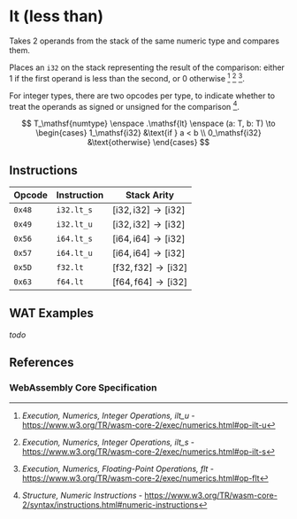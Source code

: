 
# lt (less than)

Takes 2 operands from the stack of the same numeric type and compares them.

Places an `i32` on the stack representing the result of the comparison: either 1 if the first operand is less than the second, or 0 otherwise [^§4.3.2-ilt-u] [^§4.3.2-ilt-s] [^§4.3.3-flt].

For integer types, there are two opcodes per type, to indicate whether to treat the operands as signed or unsigned for the comparison [^§2.4.1].

$$
T_\mathsf{numtype} \enspace
.\mathsf{lt} \enspace (a: T, b: T) \to \begin{cases}
  1_\mathsf{i32} &\text{if } a < b \\
  0_\mathsf{i32} &\text{otherwise}
\end{cases}
$$



## Instructions

| Opcode | Instruction | Stack Arity |
|--------|-------------|-----------|
| `0x48` | `i32.lt_s`  | $[ \mathsf{i32}, \mathsf{i32} ] \to [ \mathsf{i32} ]$ |
| `0x49` | `i32.lt_u`  | $[ \mathsf{i32}, \mathsf{i32} ] \to [ \mathsf{i32} ]$ |
| `0x56` | `i64.lt_s`  | $[ \mathsf{i64}, \mathsf{i64} ] \to [ \mathsf{i32} ]$ |
| `0x57` | `i64.lt_u`  | $[ \mathsf{i64}, \mathsf{i64} ] \to [ \mathsf{i32} ]$ |
| `0x5D` | `f32.lt`    | $[ \mathsf{f32}, \mathsf{f32} ] \to [ \mathsf{i32} ]$ |
| `0x63` | `f64.lt`    | $[ \mathsf{f64}, \mathsf{f64} ] \to [ \mathsf{i32} ]$ |



## WAT Examples

_todo_


## References

### WebAssembly Core Specification

[^§2.4.1]: _Structure, Numeric Instructions_ - <https://www.w3.org/TR/wasm-core-2/syntax/instructions.html#numeric-instructions>
[^§4.3.2-ilt-u]: _Execution, Numerics, Integer Operations, ilt_u_ - <https://www.w3.org/TR/wasm-core-2/exec/numerics.html#op-ilt-u>
[^§4.3.2-ilt-s]: _Execution, Numerics, Integer Operations, ilt_s_ - <https://www.w3.org/TR/wasm-core-2/exec/numerics.html#op-ilt-s>
[^§4.3.3-flt]: _Execution, Numerics, Floating-Point Operations, flt_ - <https://www.w3.org/TR/wasm-core-2/exec/numerics.html#op-flt>


